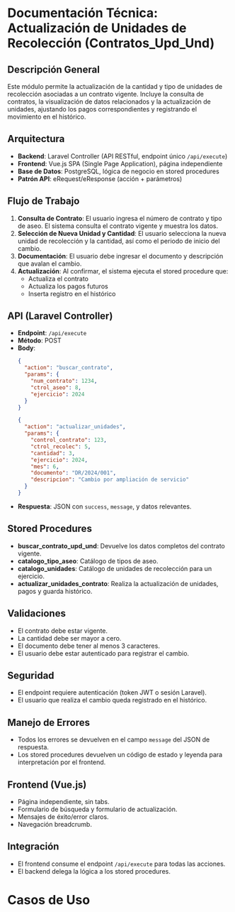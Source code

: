 # Documentación Técnica: Actualización de Unidades de Recolección (Contratos_Upd_Und)

## Descripción General
Este módulo permite la actualización de la cantidad y tipo de unidades de recolección asociadas a un contrato vigente. Incluye la consulta de contratos, la visualización de datos relacionados y la actualización de unidades, ajustando los pagos correspondientes y registrando el movimiento en el histórico.

## Arquitectura
- **Backend**: Laravel Controller (API RESTful, endpoint único `/api/execute`)
- **Frontend**: Vue.js SPA (Single Page Application), página independiente
- **Base de Datos**: PostgreSQL, lógica de negocio en stored procedures
- **Patrón API**: eRequest/eResponse (acción + parámetros)

## Flujo de Trabajo
1. **Consulta de Contrato**: El usuario ingresa el número de contrato y tipo de aseo. El sistema consulta el contrato vigente y muestra los datos.
2. **Selección de Nueva Unidad y Cantidad**: El usuario selecciona la nueva unidad de recolección y la cantidad, así como el periodo de inicio del cambio.
3. **Documentación**: El usuario debe ingresar el documento y descripción que avalan el cambio.
4. **Actualización**: Al confirmar, el sistema ejecuta el stored procedure que:
   - Actualiza el contrato
   - Actualiza los pagos futuros
   - Inserta registro en el histórico

## API (Laravel Controller)
- **Endpoint**: `/api/execute`
- **Método**: POST
- **Body**:
  ```json
  {
    "action": "buscar_contrato",
    "params": {
      "num_contrato": 1234,
      "ctrol_aseo": 8,
      "ejercicio": 2024
    }
  }
  ```
  ```json
  {
    "action": "actualizar_unidades",
    "params": {
      "control_contrato": 123,
      "ctrol_recolec": 5,
      "cantidad": 3,
      "ejercicio": 2024,
      "mes": 6,
      "documento": "DR/2024/001",
      "descripcion": "Cambio por ampliación de servicio"
    }
  }
  ```
- **Respuesta**: JSON con `success`, `message`, y datos relevantes.

## Stored Procedures
- **buscar_contrato_upd_und**: Devuelve los datos completos del contrato vigente.
- **catalogo_tipo_aseo**: Catálogo de tipos de aseo.
- **catalogo_unidades**: Catálogo de unidades de recolección para un ejercicio.
- **actualizar_unidades_contrato**: Realiza la actualización de unidades, pagos y guarda histórico.

## Validaciones
- El contrato debe estar vigente.
- La cantidad debe ser mayor a cero.
- El documento debe tener al menos 3 caracteres.
- El usuario debe estar autenticado para registrar el cambio.

## Seguridad
- El endpoint requiere autenticación (token JWT o sesión Laravel).
- El usuario que realiza el cambio queda registrado en el histórico.

## Manejo de Errores
- Todos los errores se devuelven en el campo `message` del JSON de respuesta.
- Los stored procedures devuelven un código de estado y leyenda para interpretación por el frontend.

## Frontend (Vue.js)
- Página independiente, sin tabs.
- Formulario de búsqueda y formulario de actualización.
- Mensajes de éxito/error claros.
- Navegación breadcrumb.

## Integración
- El frontend consume el endpoint `/api/execute` para todas las acciones.
- El backend delega la lógica a los stored procedures.

# Casos de Uso
